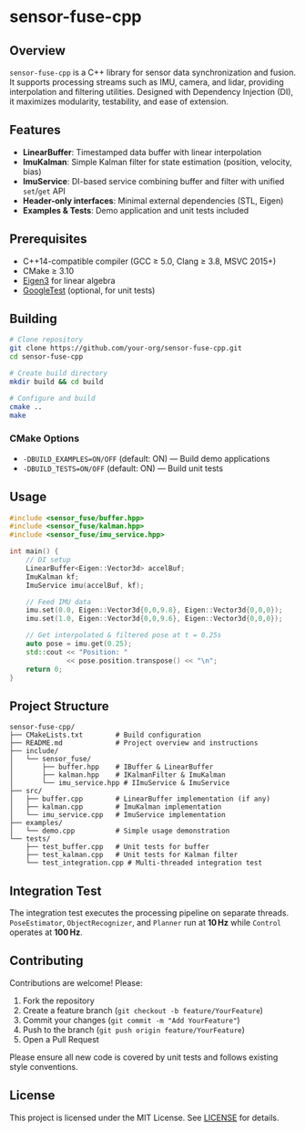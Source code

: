 # sensor-fuse-cpp

## Overview

`sensor-fuse-cpp` is a C++ library for sensor data synchronization and fusion. It supports processing streams such as IMU, camera, and lidar, providing interpolation and filtering utilities. Designed with Dependency Injection (DI), it maximizes modularity, testability, and ease of extension.

## Features

* **LinearBuffer**: Timestamped data buffer with linear interpolation
* **ImuKalman**: Simple Kalman filter for state estimation (position, velocity, bias)
* **ImuService**: DI-based service combining buffer and filter with unified `set`/`get` API
* **Header-only interfaces**: Minimal external dependencies (STL, Eigen)
* **Examples & Tests**: Demo application and unit tests included

## Prerequisites

* C++14-compatible compiler (GCC ≥ 5.0, Clang ≥ 3.8, MSVC 2015+)
* CMake ≥ 3.10
* [Eigen3](http://eigen.tuxfamily.org/) for linear algebra
* [GoogleTest](https://github.com/google/googletest) (optional, for unit tests)

## Building

```bash
# Clone repository
git clone https://github.com/your-org/sensor-fuse-cpp.git
cd sensor-fuse-cpp

# Create build directory
mkdir build && cd build

# Configure and build
cmake ..
make
```

### CMake Options

* `-DBUILD_EXAMPLES=ON/OFF` (default: ON) — Build demo applications
* `-DBUILD_TESTS=ON/OFF`    (default: ON) — Build unit tests

## Usage

```cpp
#include <sensor_fuse/buffer.hpp>
#include <sensor_fuse/kalman.hpp>
#include <sensor_fuse/imu_service.hpp>

int main() {
    // DI setup
    LinearBuffer<Eigen::Vector3d> accelBuf;
    ImuKalman kf;
    ImuService imu(accelBuf, kf);

    // Feed IMU data
    imu.set(0.0, Eigen::Vector3d{0,0,9.8}, Eigen::Vector3d{0,0,0});
    imu.set(1.0, Eigen::Vector3d{0,0,9.6}, Eigen::Vector3d{0,0,0});

    // Get interpolated & filtered pose at t = 0.25s
    auto pose = imu.get(0.25);
    std::cout << "Position: "
              << pose.position.transpose() << "\n";
    return 0;
}
```

## Project Structure

```
sensor-fuse-cpp/
├── CMakeLists.txt        # Build configuration
├── README.md             # Project overview and instructions
├── include/
│   └── sensor_fuse/
│       ├── buffer.hpp    # IBuffer & LinearBuffer
│       ├── kalman.hpp    # IKalmanFilter & ImuKalman
│       └── imu_service.hpp # IImuService & ImuService
├── src/
│   ├── buffer.cpp        # LinearBuffer implementation (if any)
│   ├── kalman.cpp        # ImuKalman implementation
│   └── imu_service.cpp   # ImuService implementation
├── examples/
│   └── demo.cpp          # Simple usage demonstration
└── tests/
    ├── test_buffer.cpp   # Unit tests for buffer
    ├── test_kalman.cpp   # Unit tests for Kalman filter
    └── test_integration.cpp # Multi-threaded integration test
```

## Integration Test

The integration test executes the processing pipeline on separate threads.
`PoseEstimator`, `ObjectRecognizer`, and `Planner` run at **10 Hz** while
`Control` operates at **100 Hz**.

## Contributing

Contributions are welcome! Please:

1. Fork the repository
2. Create a feature branch (`git checkout -b feature/YourFeature`)
3. Commit your changes (`git commit -m "Add YourFeature"`)
4. Push to the branch (`git push origin feature/YourFeature`)
5. Open a Pull Request

Please ensure all new code is covered by unit tests and follows existing style conventions.

## License

This project is licensed under the MIT License. See [LICENSE](LICENSE) for details.
